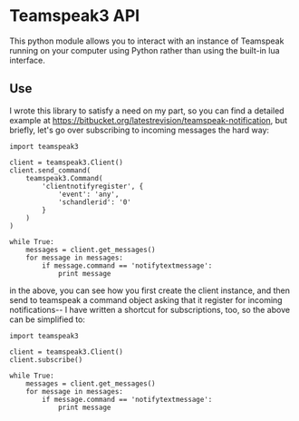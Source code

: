# Teamspeak3 API

This python module allows you to interact with an instance of Teamspeak running
on your computer using Python rather than using the built-in lua interface.

## Use

I wrote this library to satisfy a need on my part, so you can find a detailed
example at https://bitbucket.org/latestrevision/teamspeak-notification, but
briefly, let's go over subscribing to incoming messages the hard way:

    import teamspeak3

    client = teamspeak3.Client()
    client.send_command(
        teamspeak3.Command(
            'clientnotifyregister', {
                'event': 'any',
                'schandlerid': '0'
            }
        )
    )

    while True:
        messages = client.get_messages()
        for message in messages:
            if message.command == 'notifytextmessage':
                print message

in the above, you can see how you first create the client instance, and then
send to teamspeak a command object asking that it register for incoming
notifications-- I have written a shortcut for subscriptions, too, so the above
can be simplified to:

    import teamspeak3

    client = teamspeak3.Client()
    client.subscribe()

    while True:
        messages = client.get_messages()
        for message in messages:
            if message.command == 'notifytextmessage':
                print message
